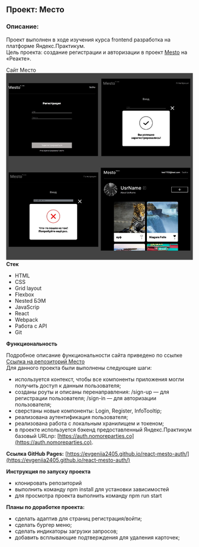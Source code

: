 ## Проект: Место

### Описание:
Проект выполнен в ходе изучения курса frontend разработка на платформе Яндекс.Практикум.</br>
Цель проекта: создание регистрации и авторизации в проект [Mesto](https://github.com/Evgeniia2405/mesto-react) на «Реакте».

Сайт Место</br>
![](/src/images/img_readme_0.jpg)
**Стек**
- HTML
- CSS
- Grid layout
- Flexbox
- Nested БЭМ
- JavaScrip
- React
- Webpack
- Работа с API
- Git

**Функциональность**

Подробное описание функциональности сайта приведено по ссылке [Ссылка на репозиторий Место](https://github.com/Evgeniia2405/mesto)</br>
Для данного проекта были выполнены следующие шаги:
- используется контекст, чтобы все компоненты приложения могли получить доступ к данным пользователя;
- cозданы роуты и описаны перенаправления:
  /sign-up — для регистрации пользователя;
  /sign-in — для авторизации пользователя;
- cверстаны новые компоненты: Login, Register, InfoTooltip;
- реализована аутентификация пользователя;
- реализована работа с локальным хранилищем и токеном;
- в проекте используется бэкенд предоставленный Яндекс.Практикум базовый URLnp: [https://auth.nomoreparties.co](https://auth.nomoreparties.co).

**Ссылка GitHub Pages:**
[https://evgeniia2405.github.io/react-mesto-auth/](https://evgeniia2405.github.io/react-mesto-auth/)

**Инструкция по запуску проекта**
- клонировать репозиторий
- выполнить команду npm install для установки зависимостей
- для просмотра проекта выполнить команду npm run start

**Планы по доработке проекта:**
- сделать адаптив для страниц регистрация/войти;
- сделать бургер меню;
- сделать индикаторы загрузки запросов;
- добавить всплывающие подтверждения для удаления карточек; 
